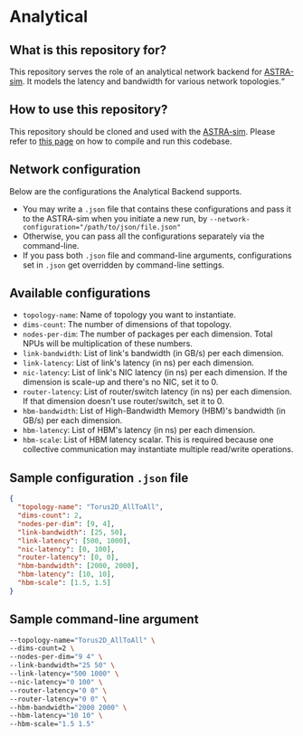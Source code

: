 <!--
Copyright (c) 2020 Georgia Institute of Technology
Permission is hereby granted, free of charge, to any person obtaining a copy
of this software and associated documentation files (the "Software"), to deal
in the Software without restriction, including without limitation the rights
to use, copy, modify, merge, publish, distribute, sublicense, and/or sell
copies of the Software, and to permit persons to whom the Software is
furnished to do so, subject to the following conditions:
The above copyright notice and this permission notice shall be included in all
copies or substantial portions of the Software.
THE SOFTWARE IS PROVIDED "AS IS", WITHOUT WARRANTY OF ANY KIND, EXPRESS OR
IMPLIED, INCLUDING BUT NOT LIMITED TO THE WARRANTIES OF MERCHANTABILITY,
FITNESS FOR A PARTICULAR PURPOSE AND NONINFRINGEMENT. IN NO EVENT SHALL THE
AUTHORS OR COPYRIGHT HOLDERS BE LIABLE FOR ANY CLAIM, DAMAGES OR OTHER
LIABILITY, WHETHER IN AN ACTION OF CONTRACT, TORT OR OTHERWISE, ARISING FROM,
OUT OF OR IN CONNECTION WITH THE SOFTWARE OR THE USE OR OTHER DEALINGS IN THE
SOFTWARE.

Author : William Won (william.won@gatech.edu)
-->

# Analytical

## What is this repository for?
This repository serves the role of an analytical network backend for [ASTRA-sim]((https://github.com/astra-sim/astra-sim)).
It models the latency and bandwidth for various network topologies.“

## How to use this repository?
This repository should be cloned and used with the [ASTRA-sim](https://github.com/astra-sim/astra-sim).
Please refer to [this page](https://github.com/astra-sim/astra-sim/tree/astra_dev_workloads/build/analytical) on how to compile and run this codebase.

## Network configuration
Below are the configurations the Analytical Backend supports.
- You may write a `.json` file that contains these configurations and pass it to the ASTRA-sim when you initiate a new run, by `--network-configuration="/path/to/json/file.json"`
- Otherwise, you can pass all the configurations separately via the command-line.
- If you pass both `.json` file and command-line arguments, configurations set in `.json` get overridden by command-line settings.

## Available configurations
- `topology-name`: Name of topology you want to instantiate.
- `dims-count`: The number of dimensions of that topology.
- `nodes-per-dim`: The number of packages per each dimension. Total NPUs will be multiplication of these numbers.
- `link-bandwidth`: List of link's bandwidth (in GB/s) per each dimension.
- `link-latency`: List of link's latency (in ns) per each dimension.
- `nic-latency`: List of link's NIC latency (in ns) per each dimension. If the dimension is scale-up and there's no NIC, set it to 0.
- `router-latency`: List of router/switch latency (in ns) per each dimension. If that dimension doesn't use router/switch, set it to 0.
- `hbm-bandwidth`: List of High-Bandwidth Memory (HBM)'s bandwidth (in GB/s) per each dimension.
- `hbm-latency`: List of HBM's latency (in ns) per each dimension.
- `hbm-scale`: List of HBM latency scalar. This is required because one collective communication may instantiate multiple read/write operations.

## Sample configuration `.json` file
```json
{
  "topology-name": "Torus2D_AllToAll",
  "dims-count": 2,
  "nodes-per-dim": [9, 4],
  "link-bandwidth": [25, 50],
  "link-latency": [500, 1000],
  "nic-latency": [0, 100],
  "router-latency": [0, 0],
  "hbm-bandwidth": [2000, 2000],
  "hbm-latency": [10, 10],
  "hbm-scale": [1.5, 1.5]
}
```

## Sample command-line argument
```bash
--topology-name="Torus2D_AllToAll" \
--dims-count=2 \
--nodes-per-dim="9 4" \
--link-bandwidth="25 50" \
--link-latency="500 1000" \
--nic-latency="0 100" \
--router-latency="0 0" \
--router-latency="0 0" \
--hbm-bandwidth="2000 2000" \
--hbm-latency="10 10" \
--hbm-scale="1.5 1.5"
```

